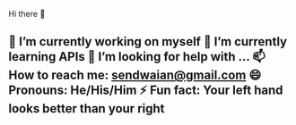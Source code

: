 Hi there 👋


 🔭 I’m currently working on myself
 🌱 I’m currently learning APIs
 🤔 I’m looking for help with ...
  📫 How to reach me: sendwaian@gmail.com
 😄 Pronouns: He/His/Him
 ⚡ Fun fact: Your left hand looks better than your right 
--
